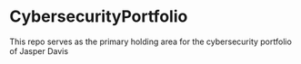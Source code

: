 # CybersecurityPortfolio
This repo serves as the primary holding area for the cybersecurity portfolio of Jasper Davis
